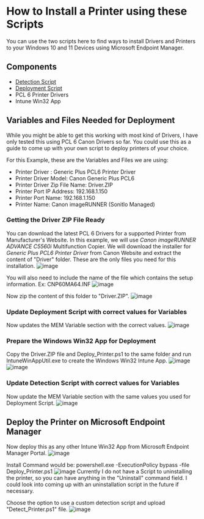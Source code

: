 # How to Install a Printer using these Scripts
You can use the two scripts here to find ways to install Drivers and Printers to your Windows 10 and 11 Devices using Microsoft Endpoint Manager. 

## Components
- [Detection Script](https://github.com/madhuperera/MEM/blob/main/Intune32_Apps/Install_Printer/Detect_Printer.ps1 "Detection Script")
- [Deployment Script](https://github.com/madhuperera/MEM/blob/main/Intune32_Apps/Install_Printer/Deploy_Printer.ps1 "Deployment Script")
- PCL 6 Printer Drivers
- Intune Win32 App

## Variables and Files Needed for Deployment
While you might be able to get this working with most kind of Drivers, I have only tested this using PCL 6 Canon Drivers so far. You could use this as a guide to come up with your own script to deploy printers of your choice.

For this Example, these are the Variables and Files we are using:
- Printer Driver : Generic Plus PCL6 Printer Driver
- Printer Driver Model: Canon Generic Plus PCL6
- Printer Driver Zip File Name: Driver.ZIP
- Printer Port IP Address: 192.168.1.150
- Printer Port Name: 192.168.1.150
- Printer Name: Canon imageRUNNER (Sonitlo Managed)

### Getting the Driver ZIP File Ready
You can download the latest PCL 6 Drivers for a supported Printer from Manufacturer's Website. In this example, we will use *Canon imageRUNNER ADVANCE C5560i* Multifunction Copier. We will download the installer for *Generic Plus PCL6 Printer Driver* from Canon Website and extract the content of "Driver" folder. These are the only files you need for this installation.
![image](https://user-images.githubusercontent.com/37104267/183159903-de5e81b1-b8ec-4101-89a2-97bb5d2ddf5a.png)

You will also need to include the name of the file which contains the setup information. Ex: CNP60MA64.INF
![image](https://user-images.githubusercontent.com/37104267/183214694-5d037919-b93a-4f71-a211-dfc7190ef233.png)


Now zip the content of this folder to "Driver.ZIP".
![image](https://user-images.githubusercontent.com/37104267/183213315-a3622fe6-e34b-4973-acaa-a26020ee2743.png)

### Update Deployment Script with correct values for Variables
Now updates the MEM Variable section with the correct values.
![image](https://user-images.githubusercontent.com/37104267/183215167-79dda25a-531b-4497-9b94-448b8f32df6f.png)

### Prepare the Windows Win32 App for Deployment
Copy the Driver.ZIP file and Deploy_Printer.ps1 to the same folder and run IntuneWinAppUtil.exe to create the Windows Win32 Intune App.
![image](https://user-images.githubusercontent.com/37104267/183216515-a8640c1c-7805-4b4a-a9d5-d515b3fe84f6.png)
![image](https://user-images.githubusercontent.com/37104267/183216977-76444104-7d6a-45aa-bcb4-8339b2243616.png)

### Update Detection Script with correct values for Variables
Now update the MEM Variable section with the same values you used for Deployment Script.
![image](https://user-images.githubusercontent.com/37104267/183216929-87c8ee8e-41a7-4528-b124-8ab6815430de.png)

## Deploy the Printer on Microsoft Endpoint Manager
Now deploy this as any other Intune Win32 App from Microsoft Endpoint Manager Portal.
![image](https://user-images.githubusercontent.com/37104267/183217466-690c3421-1fc0-4a81-87f9-bba7a24eb64a.png)

Install Command would be:
powershell.exe -ExecutionPolicy bypass -file Deploy_Printer.ps1
![image](https://user-images.githubusercontent.com/37104267/183217577-34d52de6-5055-4154-9d20-f68169d0a699.png)
Currently I do not have a Script to uninstalling the printer, so you can have anything in the "Uninstall" command field. I could look into coming up with an uninstallation script in the future if necessary.

Choose the option to use a custom detection script and upload "Detect_Printer.ps1" file.
![image](https://user-images.githubusercontent.com/37104267/183217761-b54008b5-58ed-4f1a-ac2a-49b8650354b3.png)


